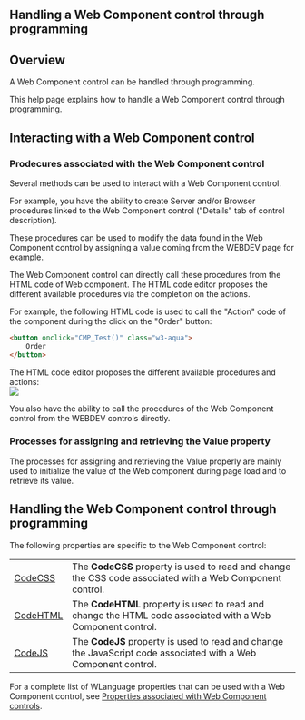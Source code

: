 
## Handling a Web Component control through programming
			

<a name="NOTE1"></a>
<a name="NOTE1_1"></a>


## Overview
<a name="overview_ELTTEXTE000103"></a>
A Web Component control can be handled through programming. 

This help page explains how to handle a Web Component control through programming. 

<a name="NOTE2"></a>
<a name="NOTE2_1"></a>


## Interacting with a Web Component control
<a name="interacting_with_web_component_control_ELTTEXTE000127"></a>


### Prodecures associated with the Web Component control
<a name="prodecures_associated_with_the_web_component_control_ELTPARAGRAPHE000019"></a>

Several methods can be used to interact with a Web Component control. 

For example, you have the ability to create Server and/or Browser procedures linked to the Web Component control ("Details" tab of control description). 

These procedures can be used to modify the data found in the Web Component control by assigning a value coming from the WEBDEV page for example. 

The Web Component control can directly call these procedures from the HTML code of Web component. The HTML code editor proposes the different available procedures via the completion on the actions. 

For example, the following HTML code is used to call the "Action" code of the component during the click on the "Order" button: 

```html
<button onclick="CMP_Test()" class="w3-aqua">
	Order
</button>
```


The HTML code editor proposes the different available procedures and actions: <br>![](https://doc.pcsoft.fr/en-US/images/image.awp?langid=3&name=CompoWeb_code.gif)


You also have the ability to call the procedures of the Web Component control from the WEBDEV controls directly. 




### Processes for assigning and retrieving the Value property
<a name="processes_for_assigning_and_retrieving_the_value_property_ELTPARAGRAPHE000040"></a>

The processes for assigning and retrieving the Value properly are mainly used to initialize the value of the Web component during page load and to retrieve its value. 











## Handling the Web Component control through programming
<a name="handling_the_web_component_control_through_programming_ELTTEXTE000157"></a>
The following properties are specific to the Web Component control: 



|   |   |
| --- | --- |
| [CodeCSS](../Proprietes/1000022365.md) | The **CodeCSS** property is used to read and change the CSS code associated with a Web Component control. |
| [CodeHTML](../Proprietes/1000022364.md) | The **CodeHTML** property is used to read and change the HTML code associated with a Web Component control. |
| [CodeJS](../Proprietes/1000022366.md) | The **CodeJS** property is used to read and change the JavaScript code associated with a Web Component control. |





For a complete list of WLanguage properties that can be used with a Web Component control, see [Properties associated with Web Component controls](../WDChamp/1410087028.md).



